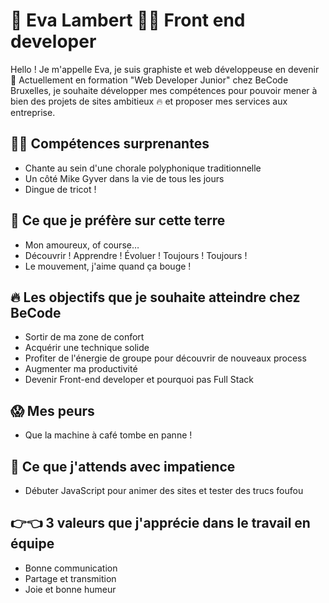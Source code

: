# 🌱 Eva Lambert 👩‍💻 Front end developer

Hello ! Je m'appelle Eva, je suis graphiste et web développeuse en devenir 🎨 Actuellement en formation "Web Developer Junior" chez BeCode Bruxelles, je souhaite développer mes compétences pour pouvoir mener à bien des projets de sites ambitieux 🔥 et proposer mes services aux entreprise.

## 🤹‍♀️ Compétences surprenantes
- Chante au sein d'une chorale polyphonique traditionnelle
- Un côté Mike Gyver dans la vie de tous les jours 
- Dingue de tricot ! 

## 💖 Ce que je préfère sur cette terre 
- Mon amoureux, of course…
- Découvrir ! Apprendre ! Évoluer ! Toujours ! Toujours !
- Le mouvement, j'aime quand ça bouge !

## 🔥 Les objectifs que je souhaite atteindre chez BeCode
- Sortir de ma zone de confort
- Acquérir une technique solide 
- Profiter de l'énergie de groupe pour découvrir de nouveaux process 
- Augmenter ma productivité 
- Devenir Front-end developer et pourquoi pas Full Stack

## 😱 Mes peurs 
- Que la machine à café tombe en panne !

## 🐎 Ce que j'attends avec impatience 
- Débuter JavaScript pour animer des sites et tester des trucs foufou

## 👉👈 3 valeurs que j'apprécie dans le travail en équipe
- Bonne communication
- Partage et transmition
- Joie et bonne humeur 
